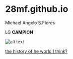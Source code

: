 # 28mf.github.io
Michael Angelo S.Flores

LG **CAMPION**

![alt text](https://i.pinimg.com/originals/d9/38/7e/d9387ec35e8c18290491434bce9b4516.jpg)

[the history of he world I think?]([https://www.example.com](https://www.youtube.com/watch?v=xuCn8ux2gbs))
